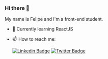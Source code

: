 ### Hi there 👋

My name is Felipe and I'm a front-end student.

- 🌱 Currently learning ReactJS

- 📫 How to reach me:

    [![Linkedin Badge](https://img.shields.io/badge/-Felipe%20Sander-blue?style=flat-square&logo=Linkedin&logoColor=white&link=https://www.linkedin.com/in/felipe-sander-panisson-641195161/)](https://www.linkedin.com/in/felipe-sander-panisson-641195161/)
    [![Twitter Badge](https://img.shields.io/badge/-@felipesanderp-1ca0f1?style=flat-square&labelColor=1ca0f1&logo=twitter&logoColor=white&link=https://twitter.com/felipesander)](https://twitter.com/felipesanderp)

<!--
**felipesanderp/felipesanderp** is a ✨ _special_ ✨ repository because its `README.md` (this file) appears on your GitHub profile.

Here are some ideas to get you started:

- 🔭 I’m currently working on ...
- 🌱 I’m currently learning ...
- 👯 I’m looking to collaborate on ...
- 🤔 I’m looking for help with ...
- 💬 Ask me about ...
- 📫 How to reach me: ...
- 😄 Pronouns: ...
- ⚡ Fun fact: ...
-->

